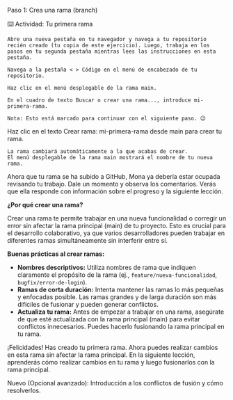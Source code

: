 Paso 1: Crea una rama (branch)

⌨️ Actividad: Tu primera rama

    Abre una nueva pestaña en tu navegador y navega a tu repositorio recién creado (tu copia de este ejercicio). Luego, trabaja en los pasos en tu segunda pestaña mientras lees las instrucciones en esta pestaña.

    Navega a la pestaña < > Código en el menú de encabezado de tu repositorio.

    Haz clic en el menú desplegable de la rama main.

    En el cuadro de texto Buscar o crear una rama..., introduce mi-primera-rama.

    Nota: Esto está marcado para continuar con el siguiente paso. 😉

Haz clic en el texto Crear rama: mi-primera-rama desde main para crear tu rama.

    La rama cambiará automáticamente a la que acabas de crear.
    El menú desplegable de la rama main mostrará el nombre de tu nueva rama.

Ahora que tu rama se ha subido a GitHub, Mona ya debería estar ocupada revisando tu trabajo. Dale un momento y observa los comentarios. Verás que ella responde con información sobre el progreso y la siguiente lección.

**¿Por qué crear una rama?**

Crear una rama te permite trabajar en una nueva funcionalidad o corregir un error sin afectar la rama principal (main) de tu proyecto. Esto es crucial para el desarrollo colaborativo, ya que varios desarrolladores pueden trabajar en diferentes ramas simultáneamente sin interferir entre sí.

**Buenas prácticas al crear ramas:**

*   **Nombres descriptivos:** Utiliza nombres de rama que indiquen claramente el propósito de la rama (ej., `feature/nueva-funcionalidad`, `bugfix/error-de-login`).
*   **Ramas de corta duración:** Intenta mantener las ramas lo más pequeñas y enfocadas posible.  Las ramas grandes y de larga duración son más difíciles de fusionar y pueden generar conflictos.
*   **Actualiza tu rama:** Antes de empezar a trabajar en una rama, asegúrate de que esté actualizada con la rama principal (main) para evitar conflictos innecesarios.  Puedes hacerlo fusionando la rama principal en tu rama.

¡Felicidades! Has creado tu primera rama.  Ahora puedes realizar cambios en esta rama sin afectar la rama principal.  En la siguiente lección, aprenderás cómo realizar cambios en tu rama y luego fusionarlos con la rama principal.


Nuevo (Opcional avanzado): Introducción a los conflictos de fusión y cómo resolverlos.